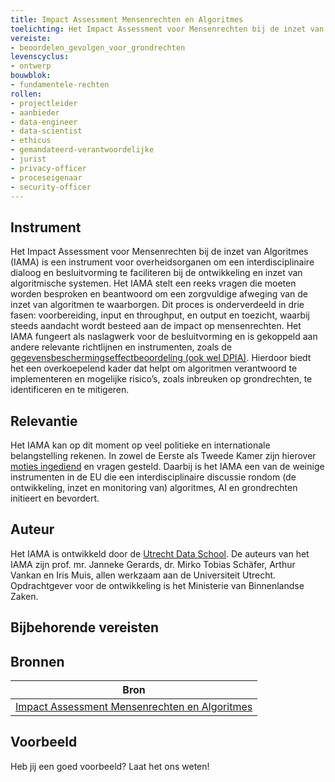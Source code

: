 ```yaml
---
title: Impact Assessment Mensenrechten en Algoritmes
toelichting: Het Impact Assessment voor Mensenrechten bij de inzet van Algoritmes (IAMA) is een instrument voor overheidsorganen om een interdisciplinaire dialoog en besluitvorming te faciliteren bij de ontwikkeling en inzet van algoritmische systemen. 
vereiste:
- beoordelen_gevolgen_voor_grondrechten
levenscyclus:
- ontwerp
bouwblok:
- fundamentele-rechten
rollen:
- projectleider
- aanbieder
- data-engineer
- data-scientist
- ethicus
- gemandateerd-verantwoordelijke
- jurist
- privacy-officer
- proceseigenaar
- security-officer
---
```


<!-- tags -->
## Instrument

Het Impact Assessment voor Mensenrechten bij de inzet van Algoritmes (IAMA) is een instrument voor overheidsorganen om een interdisciplinaire dialoog en besluitvorming te faciliteren bij de ontwikkeling en inzet van algoritmische systemen. Het IAMA stelt een reeks vragen die moeten worden besproken en beantwoord om een zorgvuldige afweging van de inzet van algoritmen te waarborgen. Dit proces is onderverdeeld in drie fasen: voorbereiding, input en throughput, en output en toezicht, waarbij steeds aandacht wordt besteed aan de impact op mensenrechten. Het IAMA fungeert als naslagwerk voor de besluitvorming en is gekoppeld aan andere relevante richtlijnen en instrumenten, zoals de [gegevensbeschermingseffectbeoordeling (ook wel DPIA)](../vereisten/dpia_verplicht_bij_hoog_risico). Hierdoor biedt het een overkoepelend kader dat helpt om algoritmen verantwoord te implementeren en mogelijke risico’s, zoals inbreuken op grondrechten, te identificeren en te mitigeren.


## Relevantie
Het IAMA kan op dit moment op veel politieke en internationale belangstelling rekenen. In zowel de Eerste als Tweede Kamer zijn hierover [moties ingediend](https://www.tweedekamer.nl/kamerstukken/moties/detail?id=2022D12329&did=2022D12329) en vragen gesteld. Daarbij is het IAMA een van de weinige instrumenten in de EU die een interdisciplinaire discussie rondom (de ontwikkeling, inzet en monitoring van) algoritmes, AI en grondrechten initieert en bevordert. 


## Auteur
Het IAMA is ontwikkeld door de [Utrecht Data School](https://dataschool.nl/iama/). De auteurs van het IAMA zijn prof. mr. Janneke Gerards, dr. Mirko Tobias Schäfer, Arthur Vankan en Iris Muis, allen werkzaam aan de Universiteit Utrecht. Opdrachtgever voor de ontwikkeling is het Ministerie van Binnenlandse Zaken.

## Bijbehorende vereisten

<!-- list_vereisten_on_maatregelen_page -->

## Bronnen

| Bron                        |
|-----------------------------|
|[Impact Assessment Mensenrechten en Algoritmes](https://www.rijksoverheid.nl/documenten/rapporten/2021/02/25/impact-assessment-mensenrechten-en-algoritmes)|

## Voorbeeld

Heb jij een goed voorbeeld? Laat het ons weten!
